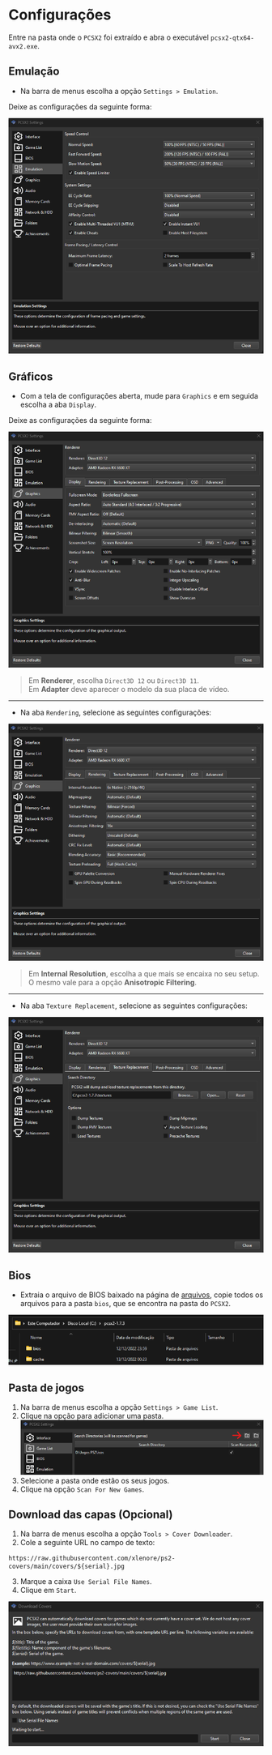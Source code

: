 # Configurações

Entre na pasta onde o `PCSX2` foi extraído e abra o executável `pcsx2-qtx64-avx2.exe`.

## Emulação

- Na barra de menus escolha a opção `Settings > Emulation`.

Deixe as configurações da seguinte forma:

![emulation](../assets/emulation.png)

## Gráficos

- Com a tela de configurações aberta, mude para `Graphics` e em seguida escolha a aba `Display`.

Deixe as configurações da seguinte forma:

![display](../assets/graphics_display.png)

> Em **Renderer**, escolha `Direct3D 12` ou `Direct3D 11`.  
> Em **Adapter** deve aparecer o modelo da sua placa de vídeo.

___

- Na aba `Rendering`, selecione as seguintes configurações:

![rendering](../assets/graphics_rendering.png)

> Em **Internal Resolution**, escolha a que mais se encaixa no seu setup.  
> O mesmo vale para a opção **Anisotropic Filtering**.

___

- Na aba `Texture Replacement`, selecione as seguintes configurações:

![texture](../assets/graphics_texture.png)

## Bios

- Extraia o arquivo de BIOS baixado na página de [arquivos](/files/#bios), copie todos os arquivos para a pasta `bios`, que se encontra na pasta do `PCSX2`.

![bios](../assets/bios.png)

## Pasta de jogos

1. Na barra de menus escolha a opção `Settings > Game List`.
2. Clique na opção para adicionar uma pasta.
![game_list](../assets/game_list.png)
3. Selecione a pasta onde estão os seus jogos.
4. Clique na opção `Scan For New Games`.

## Download das capas (Opcional)

1. Na barra de menus escolha a opção `Tools > Cover Downloader`.
2. Cole a seguinte URL no campo de texto:
```
https://raw.githubusercontent.com/xlenore/ps2-covers/main/covers/${serial}.jpg
```
3. Marque a caixa `Use Serial File Names`.
4. Clique em `Start`.

![covers](../assets/covers.png)